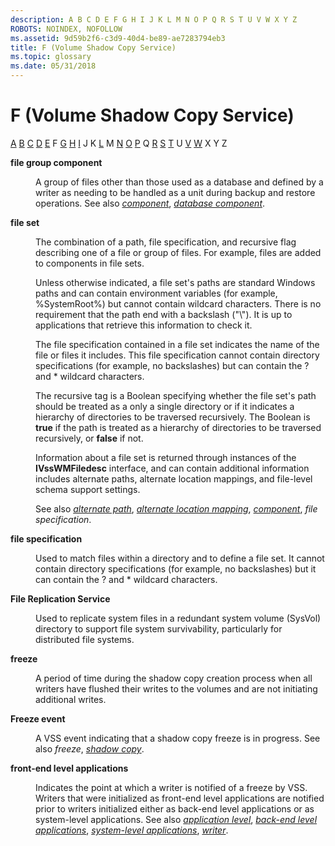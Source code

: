 ```yaml
---
description: A B C D E F G H I J K L M N O P Q R S T U V W X Y Z
ROBOTS: NOINDEX, NOFOLLOW
ms.assetid: 9d59b2f6-c3d9-40d4-be89-ae7283794eb3
title: F (Volume Shadow Copy Service)
ms.topic: glossary
ms.date: 05/31/2018
---
```


# F (Volume Shadow Copy Service)

[A](vssgloss-a.md) [B](vssgloss-b.md) [C](vssgloss-c.md) [D](vssgloss-d.md) [E](vssgloss-e.md) F [G](vssgloss-g.md) [H](vssgloss-h.md) [I](vssgloss-i.md) J K [L](vssgloss-l.md) M [N](vssgloss-n.md) [O](vssgloss-o.md) [P](vssgloss-p.md) Q [R](vssgloss-r.md) [S](vssgloss-s.md) [T](vssgloss-t.md) U [V](vssgloss-v.md) [W](vssgloss-w.md) X Y Z

<dl> <dt>

<span id="base.vssgloss_file_group_component"></span><span id="BASE.VSSGLOSS_FILE_GROUP_COMPONENT"></span>**file group component**
</dt> <dd>

A group of files other than those used as a database and defined by a writer as needing to be handled as a unit during backup and restore operations. See also [*component*](vssgloss-c.md), [*database component*](vssgloss-d.md).

</dd> <dt>

<span id="base.vssgloss_file_set"></span><span id="BASE.VSSGLOSS_FILE_SET"></span>**file set**
</dt> <dd>

The combination of a path, file specification, and recursive flag describing one of a file or group of files. For example, files are added to components in file sets.

Unless otherwise indicated, a file set's paths are standard Windows paths and can contain environment variables (for example, %SystemRoot%) but cannot contain wildcard characters. There is no requirement that the path end with a backslash ("\\"). It is up to applications that retrieve this information to check it.

The file specification contained in a file set indicates the name of the file or files it includes. This file specification cannot contain directory specifications (for example, no backslashes) but can contain the ? and \* wildcard characters.

The recursive tag is a Boolean specifying whether the file set's path should be treated as a only a single directory or if it indicates a hierarchy of directories to be traversed recursively. The Boolean is **true** if the path is treated as a hierarchy of directories to be traversed recursively, or **false** if not.

Information about a file set is returned through instances of the **IVssWMFiledesc** interface, and can contain additional information includes alternate paths, alternate location mappings, and file-level schema support settings.

See also [*alternate path*](vssgloss-a.md), [*alternate location mapping*](vssgloss-a.md), [*component*](vssgloss-c.md), *file specification*.

</dd> <dt>

<span id="base.vssgloss_file_specification"></span><span id="BASE.VSSGLOSS_FILE_SPECIFICATION"></span>**file specification**
</dt> <dd>

Used to match files within a directory and to define a file set. It cannot contain directory specifications (for example, no backslashes) but it can contain the ? and \* wildcard characters.

</dd> <dt>

<span id="base.vssgloss_file_system_replication"></span><span id="BASE.VSSGLOSS_FILE_SYSTEM_REPLICATION"></span>**File Replication Service**
</dt> <dd>

Used to replicate system files in a redundant system volume (SysVol) directory to support file system survivability, particularly for distributed file systems.

</dd> <dt>

<span id="base.vssgloss_freeze"></span><span id="BASE.VSSGLOSS_FREEZE"></span>**freeze**
</dt> <dd>

A period of time during the shadow copy creation process when all writers have flushed their writes to the volumes and are not initiating additional writes.

</dd> <dt>

<span id="base.vssgloss_freeze_event"></span><span id="BASE.VSSGLOSS_FREEZE_EVENT"></span>**Freeze event**
</dt> <dd>

A VSS event indicating that a shadow copy freeze is in progress. See also *freeze*, [*shadow copy*](vssgloss-s.md).

</dd> <dt>

<span id="base.vssgloss_front_end_level_applications"></span><span id="BASE.VSSGLOSS_FRONT_END_LEVEL_APPLICATIONS"></span>**front-end level applications**
</dt> <dd>

Indicates the point at which a writer is notified of a freeze by VSS. Writers that were initialized as front-end level applications are notified prior to writers initialized either as back-end level applications or as system-level applications. See also [*application level*](vssgloss-a.md), [*back-end level applications*](vssgloss-b.md), [*system-level applications*](vssgloss-s.md), [*writer*](vssgloss-w.md).

</dd> </dl>

 

 



